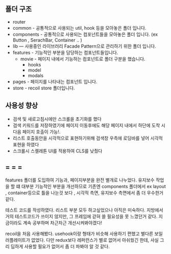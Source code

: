 ## **폴더 구조**

- router
- common - 공통적으로 사용되는 util, hook 등을 모아놓은 폴더 입니다.
- components - 공통적으로 사용되는 컴포넌트들을 모아놓은 폴더 입니다. (ex Button , SerachBar, Container .. )
- lib — 사용중인 라이브러리 Facade Pattern으로 관리하기 위한 폴더 입니다.
- features - 기능적인 부분을 담당하는 컴포넌트들입니다.
  - movie - 페이지 내에서 기능하는 컴포넌트로 폴더 구분을 했습니다.
    - hooks
    - model
    - modals
- pages - 페이지를 나타내는 컴포넌트 입니다.
- store - recoil store 폴더입니다.

## **사용성 향상**

- 검색 및 새로고침시에만 스크롤을 초기화를 했다
- 검색 키워드를 저장하였기에 페이지 이동후에도 해당 페이지 내에서 하단에 도착 시 다음 페이지 호출이 가능!.
- 리스트 호출동안을 시각적으로 표현하기위해 검색창 우측에 로딩바를 넣어 시각적표현을 하였다
- 스크롤시 스켈레톤 UI를 적용하여 CLS를 낮췄다

## = = =

features 폴더를 도입하여 기능과, 페이지부분을 완전 별개로 나누었다. 유지보수 작업을 할 떄 대부분 기능적인 부분을 개선하므로
기존엔 components 폴더에서 ex layout , container등으로 틀을 나눈것 보다 , 시각적 측면, 유지보수 측면에서 좀 더 우수한거 같다.

테스트 코드를 작성하였다. 리스트 부분 모두 하고싶었으나 아직은 미숙하다.
지방에서 거의 테스트코드가 쓰이지 않지만, 그 프레임에 갇혀 쓸 필요성을 못 느꼈던거 같다.
지금이라도 계속 공부하며 차근차근 개선시켜봐야겠다!

recoil을 처음 사용해봤다. usehook이랑 형태가 비슷해 사용하기 편했고 별다른 보일러플레이트가 없었다.
다만 redux보다 레퍼런스가 별로 없어서 아쉬웠긴 한데, 사실 그리 딥하게 사용할 필요가 없어서
좀 더 파봐야 알 것 같다.
